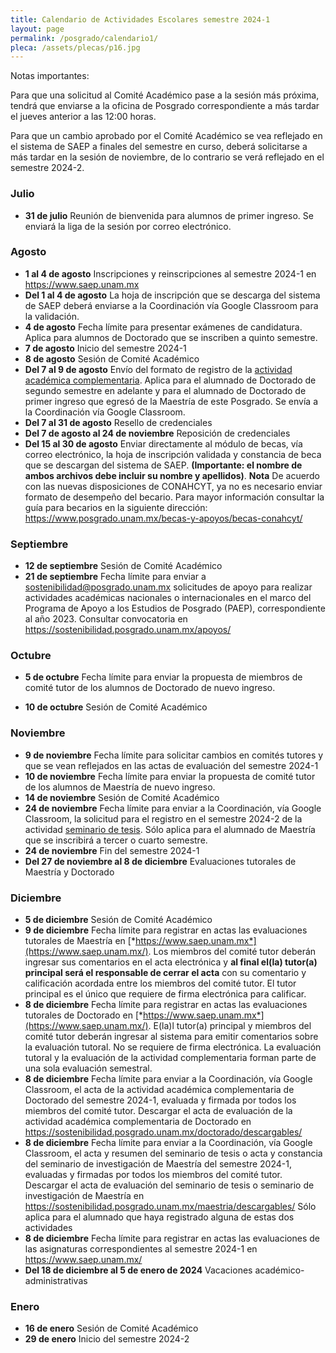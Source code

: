 ```yaml
---
title: Calendario de Actividades Escolares semestre 2024-1
layout: page
permalink: /posgrado/calendario1/
pleca: /assets/plecas/p16.jpg
---
```


Notas importantes: 

Para que una solicitud al Comité Académico pase a la sesión más próxima, tendrá que enviarse a la oficina de Posgrado correspondiente a más tardar el jueves anterior a las 12:00 horas. 

Para que un cambio aprobado por el Comité Académico se vea reflejado en el sistema de SAEP a finales del semestre en curso, deberá solicitarse a más tardar en la sesión de noviembre, de lo contrario se verá reflejado en el semestre 2024-2.

### Julio

- **31 de julio** Reunión de bienvenida para alumnos de primer ingreso. Se enviará la liga de la sesión por correo electrónico.

### Agosto
- **1 al 4 de agosto** Inscripciones y reinscripciones al semestre 2024-1 en <https://www.saep.unam.mx>
- **Del 1 al 4 de agosto** La hoja de inscripción que se descarga del sistema de SAEP deberá enviarse a la Coordinación vía Google Classroom para la validación.
- **4 de agosto** Fecha límite para presentar exámenes de candidatura. Aplica para alumnos de Doctorado que se inscriben a quinto semestre. 
- **7 de agosto** Inicio del semestre 2024-1
- **8 de agosto** Sesión de Comité Académico
- **Del 7 al 9 de agosto** Envío del formato de registro de la [actividad académica complementaria](/doctorado/actividades). Aplica para el alumnado de Doctorado de segundo semestre en adelante y para el alumnado de Doctorado de primer ingreso que egresó de la Maestría de este Posgrado. Se envía a la Coordinación vía Google Classroom. 
- **Del 7 al 31 de agosto** Resello de credenciales
- **Del 7 de agosto al 24 de noviembre** Reposición de credenciales
- **Del 15 al 30 de agosto** Enviar directamente al módulo de becas, vía correo electrónico, la hoja de inscripción validada y constancia de beca que se descargan del sistema de SAEP. **(Importante: el nombre de ambos archivos debe incluir su nombre y apellidos)**. 
**Nota** De acuerdo con las nuevas disposiciones de CONAHCYT, ya no es necesario enviar formato de desempeño del becario.
Para mayor información consultar la guía para becarios en la siguiente dirección: <https://www.posgrado.unam.mx/becas-y-apoyos/becas-conahcyt/>


### Septiembre

- **12 de septiembre** Sesión de Comité Académico
- **21 de septiembre** Fecha límite para enviar a <sostenibilidad@posgrado.unam.mx>  solicitudes de apoyo para realizar actividades académicas nacionales o internacionales en el marco del Programa de Apoyo a los Estudios de Posgrado (PAEP), correspondiente al año 2023. Consultar convocatoria en <https://sostenibilidad.posgrado.unam.mx/apoyos/>

### Octubre

- **5 de octubre** Fecha límite para enviar la propuesta de miembros de comité tutor de los alumnos de Doctorado de nuevo ingreso.

- **10 de octubre** Sesión de Comité Académico

### Noviembre	

- **9 de noviembre** Fecha límite para solicitar cambios en comités tutores y que se vean reflejados en las actas de evaluación del semestre 2024-1 
- **10 de noviembre** Fecha límite para enviar la propuesta de comité tutor de los alumnos de Maestría de nuevo ingreso.
- **14 de noviembre** Sesión de Comité Académico
- **24 de noviembre** Fecha límite para enviar a la Coordinación, vía Google Classroom, la solicitud para el registro en el semestre 2024-2 de la actividad [seminario de tesis](/maestria/seminario_tesis). Sólo aplica para el alumnado de Maestría que se inscribirá a tercer o cuarto semestre.
- **24 de noviembre** Fin del semestre 2024-1
- **Del 27 de noviembre al 8 de diciembre** Evaluaciones tutorales de Maestría y Doctorado

### Diciembre

- **5 de diciembre** Sesión de Comité Académico
- **9 de diciembre** Fecha límite para registrar en actas las evaluaciones tutorales de Maestría en [*https://www.saep.unam.mx*](https://www.saep.unam.mx/). Los miembros del comité tutor deberán ingresar sus comentarios en el acta electrónica y **al final el(la) tutor(a) principal será el responsable de cerrar el acta** con su comentario y calificación acordada entre los miembros del comité tutor. El tutor principal es el único que requiere de firma electrónica para calificar.
- **8 de diciembre** Fecha límite para registrar en actas las evaluaciones tutorales de Doctorado en [*https://www.saep.unam.mx*](https://www.saep.unam.mx/). E(la)l tutor(a) principal y miembros del comité tutor deberán ingresar al sistema para emitir comentarios sobre la evaluación tutoral. No se requiere de firma electrónica. La evaluación tutoral y la evaluación de la actividad complementaria forman parte de una sola evaluación semestral.
- **8 de diciembre** Fecha límite para enviar a la Coordinación, vía Google Classroom, el acta de la actividad académica complementaria de Doctorado del semestre 2024-1, evaluada y firmada por todos los miembros del comité tutor. Descargar el acta de evaluación de la actividad académica complementaria de Doctorado en <https://sostenibilidad.posgrado.unam.mx/doctorado/descargables/>
- **8 de diciembre** Fecha límite para enviar a la Coordinación, vía Google Classroom, el acta y resumen del seminario de tesis o acta y constancia del seminario de investigación de Maestría del semestre 2024-1, evaluadas y firmadas por todos los miembros del comité tutor. Descargar el acta de evaluación del seminario de tesis o seminario de investigación de Maestría en <https://sostenibilidad.posgrado.unam.mx/maestria/descargables/> Sólo aplica para el alumnado que haya registrado alguna de estas dos actividades
- **8 de diciembre** Fecha límite para registrar en actas las evaluaciones de las asignaturas correspondientes al semestre 2024-1 en <https://www.saep.unam.mx/>
- **Del 18 de diciembre al 5 de enero de 2024** Vacaciones académico-administrativas

### Enero

- **16 de enero** Sesión de Comité Académico
- **29 de enero** Inicio del semestre 2024-2
